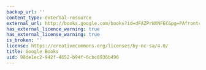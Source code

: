 ```yaml
---
backup_url: ''
content_type: external-resource
external_url: http://books.google.com/books?id=dFAZPrWXNFEC&pg=PAfrontcover
has_external_licence_warning: true
has_external_license_warning: true
is_broken: ''
license: https://creativecommons.org/licenses/by-nc-sa/4.0/
title: Google Books
uid: 98de1ec2-942f-4652-b94f-6cbc8936b496
---
```

